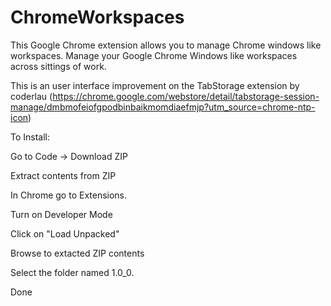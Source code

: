 # ChromeWorkspaces

This Google Chrome extension allows you to manage Chrome windows like workspaces. 
Manage your Google Chrome Windows like workspaces across sittings of work.

This is an user interface improvement on the TabStorage extension by coderlau (https://chrome.google.com/webstore/detail/tabstorage-session-manage/dmbmofeiofgpodbinbaikmomdiaefmjp?utm_source=chrome-ntp-icon)

To Install:

Go to Code -> Download ZIP

Extract contents from ZIP

In Chrome go to Extensions.

Turn on Developer Mode

Click on "Load Unpacked"

Browse to extacted ZIP contents

Select the folder named 1.0_0.

Done
